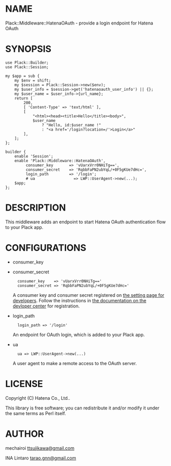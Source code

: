 # NAME

Plack::Middleware::HatenaOAuth - provide a login endpoint for Hatena OAuth

# SYNOPSIS

    use Plack::Builder;
    use Plack::Session;

    my $app = sub {
        my $env = shift;
        my $session = Plack::Session->new($env);
        my $user_info = $session->get('hatenaoauth_user_info') || {};
        my $user_name = $user_info->{url_name};
        return [
            200,
            [ 'Content-Type' => 'text/html' ],
            [
                "<html><head><title>Hello</title><body>",
                $user_name
                    ? "Hello, id:$user_name !"
                    : "<a href='/login?location=/'>Login</a>"
            ],
        ];
    };

    builder {
        enable 'Session';
        enable 'Plack::Middleware::HatenaOAuth',
             consumer_key       => 'vUarxVrr0NHiTg==',
             consumer_secret    => 'RqbbFaPN2ubYqL/+0F5gKUe7dHc=',
             login_path         => '/login';
             # ua                 => LWP::UserAgent->new(...);
        $app;
    };

# DESCRIPTION

This middleware adds an endpoint to start Hatena OAuth authentication
flow to your Plack app.

# CONFIGURATIONS

- consumer\_key
- consumer\_secret

        consumer_key    => 'vUarxVrr0NHiTg=='
        consumer_secret => 'RqbbFaPN2ubYqL/+0F5gKUe7dHc='

    A consumer key and consumer secret registered on [the setting page
    for developers](http://www.hatena.ne.jp/oauth/develop).  Follow the
    instructions in [the documentation on the devloper
    center](http://developer.hatena.ne.jp/en/documents/auth/apis/oauth/consumer)
    for registration.

- login\_path

        login_path => '/login'

    An endpoint for OAuth login, which is added to your Plack app.

- ua

        ua => LWP::UserAgent->new(...)

    A user agent to make a remote access to the OAuth server.

# LICENSE

Copyright (C) Hatena Co., Ltd..

This library is free software; you can redistribute it and/or modify
it under the same terms as Perl itself.

# AUTHOR

mechairoi <ttsujikawa@gmail.com>

INA Lintaro <tarao.gnn@gmail.com>
